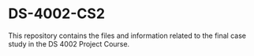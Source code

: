# DS-4002-CS2
This repository contains the files and information related to the final case study in the DS 4002 Project Course.
